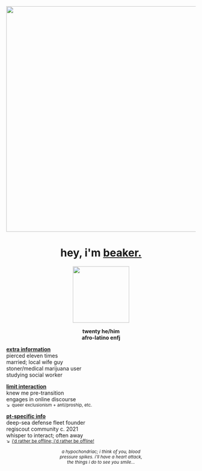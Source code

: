 <div align="center">
  <img src="https://files.catbox.moe/a0nwes.png"" width="600">

  # hey, i'm **<ins>beaker.</ins>**
</div>

<div align="center">
<img src="https://files.catbox.moe/8jjcqu.png"" width="150">
  
**twenty he/him**\
**afro-latino enfj**
</div>

**<ins>extra information</ins>**\
pierced eleven times\
married; local wife guy\
stoner/medical marijuana user\
studying social worker

**<ins>limit interaction</ins>**\
knew me pre-transition\
engages in online discourse\
<sup>↘ queer exclusionism + anti/proship, etc. </sup>

**<ins>pt-specific info</ins>**\
deep-sea defense fleet founder\
regiscout community c. 2021\
whisper to interact; often away\
<sup>↘ [i'd rather be offline; i'd rather be offline!](https://youtu.be/PbBbtNtVXG4&t=44)</sup>

<div align="center">
  
<sup>*a hypochondriac; i think of you, blood\
pressure spikes. i'll have a heart attack,\
the things i do to see you smile...*</sup>

</div>
